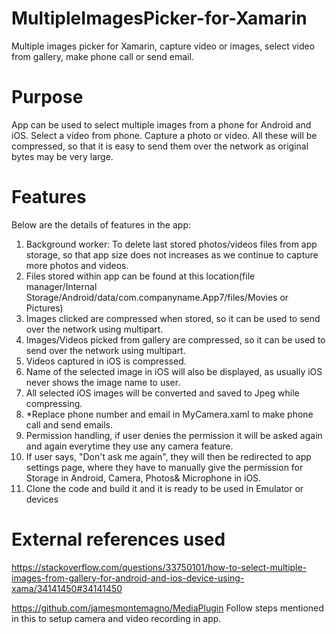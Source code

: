# MultipleImagesPicker-for-Xamarin
Multiple images picker for Xamarin, capture video or images, select video from gallery, make phone call or send email.

# Purpose
App can be used to select multiple images from a phone for Android and iOS. Select a video from phone. Capture a photo or video. 
All these will be compressed, so that it is easy to send them over the network as original bytes may be very large.

# Features
Below are the details of features in the app:
1. Background worker: To delete last stored photos/videos files from app storage, so that app size does not increases as we continue to capture more photos and videos.
2. Files stored within app can be found at this location(file manager/Internal Storage/Android/data/com.companyname.App7/files/Movies or Pictures)
3. Images clicked are compressed when stored, so it can be used to send over the network using multipart.
4. Images/Videos picked from gallery are compressed, so it can be used to send over the network using multipart.
5. Videos captured in iOS is compressed.
6. Name of the selected image in iOS will also be displayed, as usually iOS never shows the image name to user.
7. All selected iOS images will be converted and saved to Jpeg while compressing. 
8. *Replace phone number and email in MyCamera.xaml to make phone call and send emails.
9. Permission handling, if user denies the permission it will be asked again and again everytime they use any camera feature.
10. If user says, "Don't ask me again", they will then be redirected to app settings page, where they have to manually give the permission for Storage in Android, Camera, Photos& Microphone in iOS.
11. Clone the code and build it and it is ready to be used in Emulator or devices

# External references used
https://stackoverflow.com/questions/33750101/how-to-select-multiple-images-from-gallery-for-android-and-ios-device-using-xama/34141450#34141450

https://github.com/jamesmontemagno/MediaPlugin
Follow steps mentioned in this to setup camera and video recording in app.




